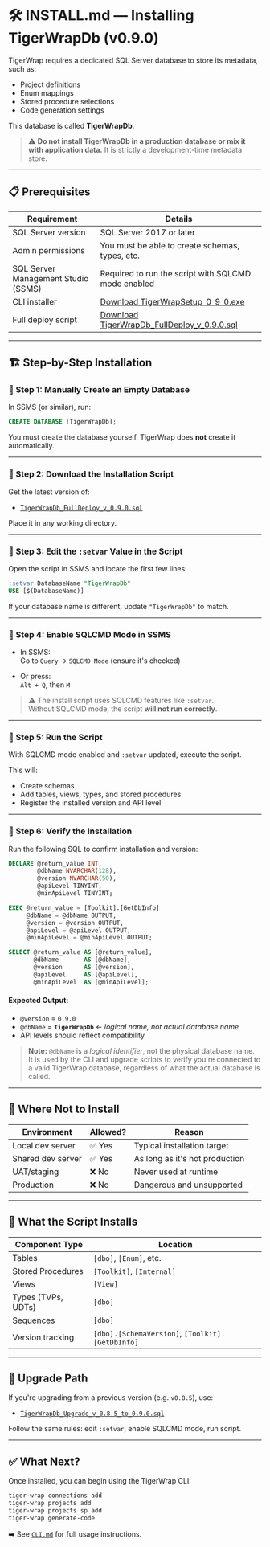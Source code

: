 # 🛠 INSTALL.md — Installing TigerWrapDb (v0.9.0)

TigerWrap requires a dedicated SQL Server database to store its metadata, such as:
- Project definitions
- Enum mappings
- Stored procedure selections
- Code generation settings

This database is called **TigerWrapDb**.

> ⚠️ **Do not install TigerWrapDb in a production database or mix it with application data.**
> It is strictly a development-time metadata store.

---

## 📋 Prerequisites

| Requirement             | Details                                     |
|-------------------------|---------------------------------------------|
| SQL Server version      | SQL Server 2017 or later                    |
| Admin permissions       | You must be able to create schemas, types, etc. |
| SQL Server Management Studio (SSMS) | Required to run the script with SQLCMD mode enabled |
| CLI installer           | [Download TigerWrapSetup_0_9_0.exe](https://github.com/rkozlowski/TigerWrap/releases) |
| Full deploy script      | [Download TigerWrapDb_FullDeploy_v_0.9.0.sql](https://github.com/rkozlowski/TigerWrap/releases) |

---

## 🏗 Step-by-Step Installation

### 🔹 Step 1: Manually Create an Empty Database

In SSMS (or similar), run:

```sql
CREATE DATABASE [TigerWrapDb];
```

You must create the database yourself. TigerWrap does **not** create it automatically.

---

### 🔹 Step 2: Download the Installation Script

Get the latest version of:

- [`TigerWrapDb_FullDeploy_v_0.9.0.sql`](https://github.com/rkozlowski/TigerWrap/releases)

Place it in any working directory.

---

### 🔹 Step 3: Edit the `:setvar` Value in the Script

Open the script in SSMS and locate the first few lines:

```sql
:setvar DatabaseName "TigerWrapDb"
USE [$(DatabaseName)]
```

If your database name is different, update `"TigerWrapDb"` to match.

---

### 🔹 Step 4: Enable SQLCMD Mode in SSMS

- In SSMS:  
  Go to `Query` → `SQLCMD Mode` (ensure it's checked)

- Or press:  
  `Alt + Q`, then `M`

> ⚠️ The install script uses SQLCMD features like `:setvar`.  
> Without SQLCMD mode, the script **will not run correctly**.

---

### 🔹 Step 5: Run the Script

With SQLCMD mode enabled and `:setvar` updated, execute the script.

This will:
- Create schemas
- Add tables, views, types, and stored procedures
- Register the installed version and API level

---

### 🔹 Step 6: Verify the Installation

Run the following SQL to confirm installation and version:

```sql
DECLARE @return_value INT,
        @dbName NVARCHAR(128),
        @version NVARCHAR(50),
        @apiLevel TINYINT,
        @minApiLevel TINYINT;

EXEC @return_value = [Toolkit].[GetDbInfo]
     @dbName = @dbName OUTPUT,
     @version = @version OUTPUT,
     @apiLevel = @apiLevel OUTPUT,
     @minApiLevel = @minApiLevel OUTPUT;

SELECT @return_value AS [@return_value],
       @dbName       AS [@dbName],
       @version      AS [@version],
       @apiLevel     AS [@apiLevel],
       @minApiLevel  AS [@minApiLevel];
```

#### Expected Output:
- `@version` = `0.9.0`
- `@dbName` = **`TigerWrapDb`** ← *logical name, not actual database name*
- API levels should reflect compatibility

> **Note:** `@dbName` is a *logical identifier*, not the physical database name.  
> It is used by the CLI and upgrade scripts to verify you're connected to a valid TigerWrap database, regardless of what the actual database is called.

---

## 🔐 Where Not to Install

| Environment      | Allowed? | Reason |
|------------------|----------|--------|
| Local dev server | ✅ Yes   | Typical installation target |
| Shared dev server| ✅ Yes   | As long as it's not production |
| UAT/staging      | ❌ No    | Never used at runtime |
| Production       | ❌ No    | Dangerous and unsupported |

---

## 🧰 What the Script Installs

| Component Type     | Location                   |
|--------------------|----------------------------|
| Tables             | `[dbo]`, `[Enum]`, etc.    |
| Stored Procedures  | `[Toolkit]`, `[Internal]`  |
| Views              | `[View]`                   |
| Types (TVPs, UDTs) | `[dbo]`                    |
| Sequences          | `[dbo]`                    |
| Version tracking   | `[dbo].[SchemaVersion]`, `[Toolkit].[GetDbInfo]` |

---

## 🧼 Upgrade Path

If you're upgrading from a previous version (e.g. `v0.8.5`), use:

- [`TigerWrapDb_Upgrade_v_0.8.5_to_0.9.0.sql`](https://github.com/rkozlowski/TigerWrap/releases)

Follow the same rules: edit `:setvar`, enable SQLCMD mode, run script.

---

## ✅ What Next?

Once installed, you can begin using the TigerWrap CLI:

```bash
tiger-wrap connections add
tiger-wrap projects add
tiger-wrap projects sp add
tiger-wrap generate-code
```

➡️ See [`CLI.md`](./CLI.md) for full usage instructions.
